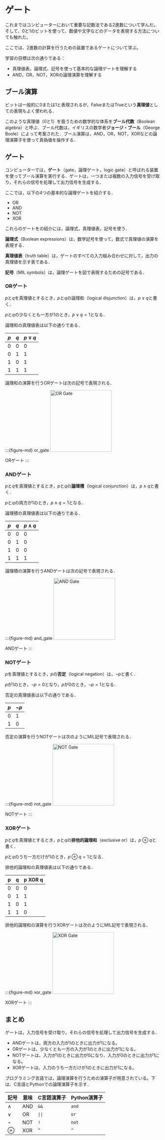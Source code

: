 # ゲート

これまではコンピューターにおいて重要な記数法である2進数について学んだ。そして、0と1のビットを使って、数値や文字などのデータを表現する方法についても触れた。

ここでは、2進数の計算を行うための装置であるゲートについて学ぶ。

学習の目標は次の通りである：

- 真理値表，論理式、記号を使って基本的な論理ゲートを理解する
- AND，OR，NOT，XORの論理演算を理解する

## ブール演算

ビットは一般的に0または1と表現されるが，FalseまたはTrueという**真理値**としての表現もよく使われる．

このような真理値（0と1）を扱うための数学的な体系を**ブール代数**（Boolean algebra）と呼ぶ．ブール代数は，イギリスの数学者**ジョージ・ブール**（George Boole）によって考案された．ブール演算は，AND，OR，NOT，XORなどの論理演算子を使って真偽値を操作する．

## ゲート

コンピューターでは，**ゲート**（gate，論理ゲート，logic gate）と呼ばれる装置を使ってブール演算を実行する．ゲートは，一つまたは複数の入力信号を受け取り，それらの信号を処理して出力信号を生成する．

ここでは，以下の4つの基本的な論理ゲートを紹介する．

- OR
- AND
- NOT
- XOR

これらのゲートをの紹介には，論理式，真理値表，記号を使う．

**論理式**（Boolean expressions）は，数学記号を使って，数式で真理値の演算を表現する．

**真理値表**（truth table）は，ゲートのすべての入力組み合わせに対して，出力の真理値を示す表である．

**記号**（MIL symbols）は，論理ゲートを図で表現するための記号である．

### ORゲート

$p$と$q$を真理値とするとき，$p$と$q$の論理和（logical disjunction）は，$p \lor q$と書く．

$p$と$q$の少なくとも一方が$1$のとき，$p \lor q = 1$となる．


論理和の真理値表は以下の通りである．

| $p$ | $q$ | $p \lor q$ |
| --- | --- | ---------- |
| 0   | 0   | 0          |
| 0   | 1   | 1          |
| 1   | 0   | 1          |
| 1   | 1   | 1          |

論理和の演算を行うORゲートは次の記号で表現される．

:::{figure-md} or_gate
<img src="https://upload.wikimedia.org/wikipedia/commons/1/16/OR_ANSI_Labelled.svg" alt="OR Gate" width="200px">

ORゲート
:::

### ANDゲート

$p$と$q$を真理値とするとき，$p$と$q$の**論理積**（logical conjunction）は，$p \land q$と書く．

$p$と$q$の両方が$1$のとき，$p \land q = 1$となる．

論理積の真理値表は以下の通りである．

| $p$ | $q$ | $p \land q$ |
| --- | --- | ----------- |
| 0   | 0   | 0           |
| 0   | 1   | 0           |
| 1   | 0   | 0           |
| 1   | 1   | 1           |

論理積の演算を行うANDゲートは次の記号で表現される．

:::{figure-md} and_gate
<img src="https://upload.wikimedia.org/wikipedia/commons/b/b9/AND_ANSI_Labelled.svg" alt="AND Gate" width="200px">

ANDゲート
:::

### NOTゲート

$p$を真理値とするとき，$p$の**否定**（logical negation）は，$\lnot p$と書く．

$p$が$1$のとき，$\lnot p = 0$となり，$p$が$0$のとき，$\lnot p = 1$となる．

否定の真理値表は以下の通りである．

| $p$ | $\lnot p$ |
| --- | --------- |
| 0   | 1         |
| 1   | 0         |

否定の演算を行うNOTゲートは次のようにMIL記号で表現される．

:::{figure-md} not_gate
<img src="https://upload.wikimedia.org/wikipedia/commons/6/60/NOT_ANSI_Labelled.svg" alt="NOT Gate" width="200px">

NOTゲート
:::

### XORゲート

$p$と$q$を真理値とするとき，$p$と$q$の**排他的論理和**（exclusive or）は，$p \oplus q$と書く．

$p$と$q$のうち一方だけが$1$のとき，$p \oplus q = 1$となる．

排他的論理和の真理値表は以下の通りである．

| p   | q   | p XOR q |
| --- | --- | ------- |
| 0   | 0   | 0       |
| 0   | 1   | 1       |
| 1   | 0   | 1       |
| 1   | 1   | 0       |

排他的論理和の演算を行うXORゲートは次のようにMIL記号で表現される．

:::{figure-md} xor_gate
<img src="https://upload.wikimedia.org/wikipedia/commons/1/17/XOR_ANSI_Labelled.svg" alt="XOR Gate" width="200px">

XORゲート
:::

## まとめ

ゲートは，入力信号を受け取り，それらの信号を処理して出力信号を生成する．

- ANDゲートは、両方の入力が1のときに出力が1になる。
- ORゲートは、少なくとも一方の入力が1のときに出力が1になる。
- NOTゲートは、入力が1のときに出力が0になり、入力が0のときに出力が1になる。
- XORゲートは、入力のうち一方だけが1のときに出力が1になる。

プログラミング言語では，論理演算を行うための演算子が用意されている。下は、C言語とPythonでの論理演算子を示す．

| 記号     | 意味 | C言語演算子 | Python演算子 |
| -------- | ---- | ----------- | ------------ |
| $\land$  | AND  | `&&`        | `and`        |
| $\lor$   | OR   | `\|\|`      | `or`         |
| $\lnot$  | NOT  | `!`         | `not`        |
| $\oplus$ | XOR  | `^`         | `^`          |


<!-- 
### やってみよう

ユーザーから2つの真理値（0または1）を入力として受け取り、AND、OR、NOT、XORの演算結果を表示するC言語のプログラムを作成してみよう。

#### 解答例

```c
#include <stdio.h>

int main() {
    int p, q;
    printf("Please enter p and q, where p and q are either 0 or 1.\n");
    printf("Enter p: ");
    scanf("%d", &p);
    printf("Enter q: ");
    scanf("%d", &q);
    printf("p = %d, q = %d\n", p, q);

    printf("*** Logical Operations ***\n");
    printf("p AND q = %d\n", p && q);
    printf("p OR q = %d\n", p || q);
    printf("NOT p = %d\n", !p);
    printf("p XOR q = %d\n", p ^ q);
    return 0;
}
```

## フリップフロップ

## 練習問題

以下のC言語のコードは，`2 > 1`が真であり、`1`を出力する．`2 < 1`が偽であり、`0`を出力する．

```c
#include <stdio.h>

int main() {  
  printf("%d\n", 2 > 1); // 1
  printf("%d\n", 2 < 1); // 0
  return 0;
}
```

Pythonでは，`True`と`False`を使って真理値を表現する．

```python
print(2 > 1)  # True
print(2 < 1)  # False
```

C言語では、論理和の演算は`||`演算子を使って表現される．例えば、`p || q`は、$p$または$q$のいずれかが真である場合に真を返す．

```c
#include <stdio.h>
int main() {
    int p = 1; // 真
    int q = 0; // 偽
    printf("p OR q = %d\n", p || q); // 出力: 1
    return 0;
}
```

C言語では、論理積の演算は`&&`演算子を使って表現される．例えば、`p && q`は、$p$と$q$の両方が真である場合に真を返す．

```c
#include <stdio.h>
int main() {
    int p = 1; // 真
    int q = 0; // 偽
    printf("p AND q = %d\n", p && q); // 出力: 0
    return 0;
}
```

C言語では、否定の演算は`!`演算子を使って表現される．例えば、`!p`は、$p$が真である場合に偽を返し、$p$が偽である場合に真を返す．

```c
#include <stdio.h>
int main() {
    int p = 1; // 真
    printf("NOT p = %d\n", !p); // 出力: 0
    return 0;
}
``` -->